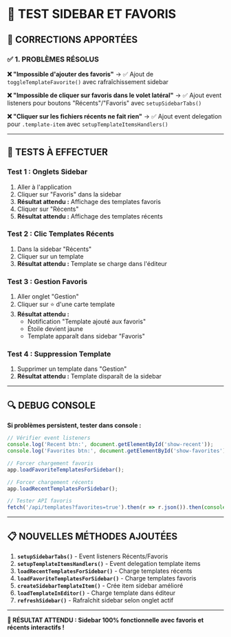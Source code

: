 # 🧪 TEST SIDEBAR ET FAVORIS

## 🔧 CORRECTIONS APPORTÉES

### ✅ **1. PROBLÈMES RÉSOLUS**

**❌ "Impossible d'ajouter des favoris"**
→ ✅ Ajout de `toggleTemplateFavorite()` avec rafraîchissement sidebar

**❌ "Impossible de cliquer sur favoris dans le volet latéral"**
→ ✅ Ajout event listeners pour boutons "Récents"/"Favoris" avec `setupSidebarTabs()`

**❌ "Cliquer sur les fichiers récents ne fait rien"**
→ ✅ Ajout event delegation pour `.template-item` avec `setupTemplateItemsHandlers()`

---

## 🧪 TESTS À EFFECTUER

### **Test 1 : Onglets Sidebar**
1. Aller à l'application
2. Cliquer sur "Favoris" dans la sidebar
3. **Résultat attendu :** Affichage des templates favoris
4. Cliquer sur "Récents"  
5. **Résultat attendu :** Affichage des templates récents

### **Test 2 : Clic Templates Récents**
1. Dans la sidebar "Récents"
2. Cliquer sur un template
3. **Résultat attendu :** Template se charge dans l'éditeur

### **Test 3 : Gestion Favoris**
1. Aller onglet "Gestion"
2. Cliquer sur ⭐ d'une carte template
3. **Résultat attendu :** 
   - Notification "Template ajouté aux favoris"
   - Étoile devient jaune
   - Template apparaît dans sidebar "Favoris"

### **Test 4 : Suppression Template**
1. Supprimer un template dans "Gestion"
2. **Résultat attendu :** Template disparaît de la sidebar

---

## 🔍 DEBUG CONSOLE

**Si problèmes persistent, tester dans console :**
```javascript
// Vérifier event listeners
console.log('Recent btn:', document.getElementById('show-recent'));
console.log('Favorites btn:', document.getElementById('show-favorites'));

// Forcer chargement favoris
app.loadFavoriteTemplatesForSidebar();

// Forcer chargement récents
app.loadRecentTemplatesForSidebar();

// Tester API favoris
fetch('/api/templates?favorites=true').then(r => r.json()).then(console.log);
```

---

## 📋 NOUVELLES MÉTHODES AJOUTÉES

1. **`setupSidebarTabs()`** - Event listeners Récents/Favoris
2. **`setupTemplateItemsHandlers()`** - Event delegation template items
3. **`loadRecentTemplatesForSidebar()`** - Charge templates récents
4. **`loadFavoriteTemplatesForSidebar()`** - Charge templates favoris
5. **`createSidebarTemplateItem()`** - Crée item sidebar amélioré
6. **`loadTemplateInEditor()`** - Charge template dans éditeur
7. **`refreshSidebar()`** - Rafraîchit sidebar selon onglet actif

---

**🎯 RÉSULTAT ATTENDU : Sidebar 100% fonctionnelle avec favoris et récents interactifs !**